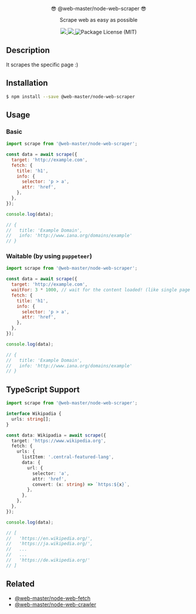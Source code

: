 <p align="center">😎 @web-master/node-web-scraper 😎</p>
<p align="center">Scrape web as easy as possible</p>
<p align="center">
  <a href="https://npm.im/@web-master/node-web-scraper" alt="A version of @web-master/node-web-scraper">
    <img src="https://img.shields.io/npm/v/@web-master/node-web-scraper.svg">
  </a>
  <a href="https://npm.im/@web-master/node-web-scraper" alt="Downloads of @web-master/node-web-scraper">
    <img src="https://img.shields.io/npm/dt/@web-master/node-web-scraper.svg">
  </a>
  <img src="https://img.shields.io/npm/l/@web-master/node-web-scraper.svg" alt="Package License (MIT)">
</p>

## Description

It scrapes the specific page :)

## Installation

```bash
$ npm install --save @web-master/node-web-scraper
```

## Usage

### Basic

```js
import scrape from '@web-master/node-web-scraper';

const data = await scrape({
  target: 'http://example.com',
  fetch: {
    title: 'h1',
    info: {
      selector: 'p > a',
      attr: 'href',
    },
  },
});

console.log(data);

// {
//   title: 'Example Domain',
//   info: 'http://www.iana.org/domains/example'
// }
```

### Waitable (by using `puppeteer`)

```js
import scrape from '@web-master/node-web-scraper';

const data = await scrape({
  target: 'http://example.com',
  waitFor: 3 * 1000, // wait for the content loaded! (like single page apps)
  fetch: {
    title: 'h1',
    info: {
      selector: 'p > a',
      attr: 'href',
    },
  },
});

console.log(data);

// {
//   title: 'Example Domain',
//   info: 'http://www.iana.org/domains/example'
// }
```

## TypeScript Support

```ts
import scrape from '@web-master/node-web-scraper';

interface Wikipadia {
  urls: string[];
}

const data: Wikipadia = await scrape({
  target: 'https://www.wikipedia.org',
  fetch: {
    urls: {
      listItem: '.central-featured-lang',
      data: {
        url: {
          selector: 'a',
          attr: 'href',
          convert: (x: string) => `https:${x}`,
        },
      },
    },
  },
});

console.log(data);

// [
//   'https://en.wikipedia.org/',
//   'https://ja.wikipedia.org/',
//   ...
//   ...
//   'https://de.wikipedia.org/'
// ]
```

## Related

- [@web-master/node-web-fetch](https://github.com/saltyshiomix/web-master/blob/master/packages/node-web-fetch)
- [@web-master/node-web-crawler](https://github.com/saltyshiomix/web-master/blob/master/packages/node-web-crawler)
